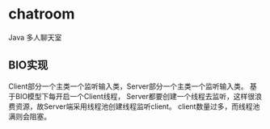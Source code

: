 # chatroom
Java 多人聊天室

## BIO实现
Client部分一个主类一个监听输入类，Server部分一个主类一个监听输入类。
基于BIO模型下每开启一个Client线程， Server都要创建一个线程去监听，这样很浪费资源，故Server端采用线程池创建线程监听client。
client数量过多，而线程池满则会阻塞。
